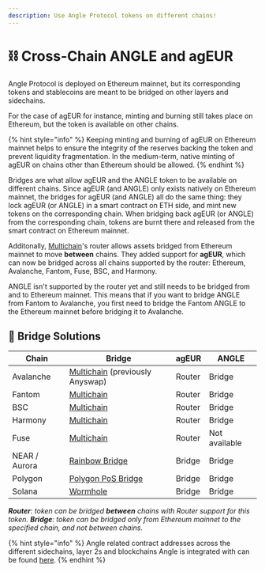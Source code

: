 ```yaml
---
description: Use Angle Protocol tokens on different chains!
---
```


# ⛓ Cross-Chain ANGLE and agEUR

Angle Protocol is deployed on Ethereum mainnet, but its corresponding tokens and stablecoins are meant to be bridged on other layers and sidechains.

For the case of agEUR for instance, minting and burning still takes place on Ethereum, but the token is available on other chains.

{% hint style="info" %}
Keeping minting and burning of agEUR on Ethereum mainnet helps to ensure the integrity of the reserves backing the token and prevent liquidity fragmentation. In the medium-term, native minting of agEUR on chains other than Ethereum should be allowed.
{% endhint %}

Bridges are what allow agEUR and the ANGLE token to be available on different chains. Since agEUR (and ANGLE) only exists natively on Ethereum mainnet, the bridges for agEUR (and ANGLE) all do the same thing: they lock agEUR (or ANGLE) in a smart contract on ETH side, and mint new tokens on the corresponding chain. When bridging back agEUR (or ANGLE) from the corresponding chain, tokens are burnt there and released from the smart contract on Ethereum mainnet.

Additonally, [Multichain](https://multichain.org)'s router allows assets bridged from Ethereum mainnet to move **between** chains. They added support for **agEUR**, which can now be bridged across all chains supported by the router: Ethereum, Avalanche, Fantom, Fuse, BSC, and Harmony.

ANGLE isn't supported by the router yet and still needs to be bridged from and to Ethereum mainnet. This means that if you want to bridge ANGLE from Fantom to Avalanche, you first need to bridge the Fantom ANGLE to the Ethereum mainnet before bridging it to Avalanche.

## 🌉 Bridge Solutions

| Chain         | Bridge                                                                 | agEUR  | ANGLE         |
| ------------- | ---------------------------------------------------------------------- | ------ | ------------- |
| Avalanche     | [Multichain](https://app.multichain.org/#/router) (previously Anyswap) | Router | Bridge        |
| Fantom        | [Multichain](https://app.multichain.org/#/router)                      | Router | Bridge        |
| BSC           | [Multichain](https://app.multichain.org/#/router)                      | Router | Bridge        |
| Harmony       | [Multichain](https://app.multichain.org/#/router)                      | Router | Bridge        |
| Fuse          | [Multichain](https://app.multichain.org/#/router)                      | Router | Not available |
| NEAR / Aurora | [Rainbow Bridge](https://rainbowbridge.app/transfer)                   | Bridge | Bridge        |
| Polygon       | [Polygon PoS Bridge](https://wallet.polygon.technology/bridge/)        | Bridge | Bridge        |
| Solana        | [Wormhole](https://wormholebridge.com/#/transfer)                      | Bridge | Bridge        |

_**Router**: token can be bridged **between** chains with Router support for this token. **Bridge**: token can be bridged only from Ethereum mainnet to the specified chain, and not between chains._

{% hint style="info" %}
Angle related contract addresses across the different sidechains, layer 2s and blockchains Angle is integrated with can be found [here](https://developers.angle.money/protocol-overview/smart-contracts/sidechains-layer2s-contracts).
{% endhint %}
